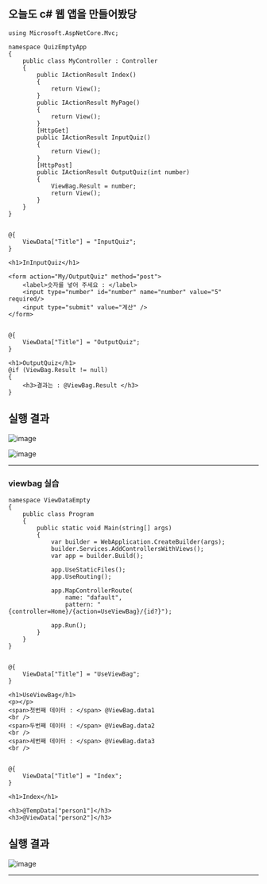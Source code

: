 ## 오늘도 c# 웹 앱을 만들어봤당
```
using Microsoft.AspNetCore.Mvc;

namespace QuizEmptyApp
{
    public class MyController : Controller
    {
        public IActionResult Index()
        {
            return View();
        }
        public IActionResult MyPage()
        {
            return View();
        }
        [HttpGet]
        public IActionResult InputQuiz()
        {
            return View();
        }
        [HttpPost]
        public IActionResult OutputQuiz(int number)
        {
            ViewBag.Result = number;
            return View();
        }
    }
}
```
```

@{
    ViewData["Title"] = "InputQuiz";
}

<h1>InInputQuiz</h1>

<form action="My/OutputQuiz" method="post">
    <label>숫자를 넣어 주세요 : </label>
    <input type="number" id="number" name="number" value="5" required/>
    <input type="submit" value="계산" />
</form>

```
```

@{
    ViewData["Title"] = "OutputQuiz";
}

<h1>OutputQuiz</h1>
@if (ViewBag.Result != null)
{
    <h3>결과는 : @ViewBag.Result </h3>
}
```
## 실행 결과
![image](https://github.com/user-attachments/assets/0353e1d4-7ad5-4126-a2ec-84de99e8946d)



![image](https://github.com/user-attachments/assets/6a48699f-5413-4d6d-a442-5dfcae09da6b)
***
### viewbag 실습
```
namespace ViewDataEmpty
{
    public class Program
    {
        public static void Main(string[] args)
        {
            var builder = WebApplication.CreateBuilder(args);
            builder.Services.AddControllersWithViews();
            var app = builder.Build();

            app.UseStaticFiles();
            app.UseRouting();

            app.MapControllerRoute(
                name: "dafault",
                pattern: "{controller=Home}/{action=UseViewBag}/{id?}");

            app.Run();
        }
    }
}
```
```

@{
    ViewData["Title"] = "UseViewBag";
}

<h1>UseViewBag</h1>
<p></p>
<span>첫번째 데이터 : </span> @ViewBag.data1
<br />
<span>두번째 데이터 : </span> @ViewBag.data2
<br />
<span>세번째 데이터 : </span> @ViewBag.data3
<br />
```
```

@{
    ViewData["Title"] = "Index";
}

<h1>Index</h1>

<h3>@TempData["person1"]</h3>
<h3>@ViewData["person2"]</h3>
```
## 실행 결과
![image](https://github.com/user-attachments/assets/4a91e9a4-deed-40ea-9ad1-42e5797f4f93)
***
